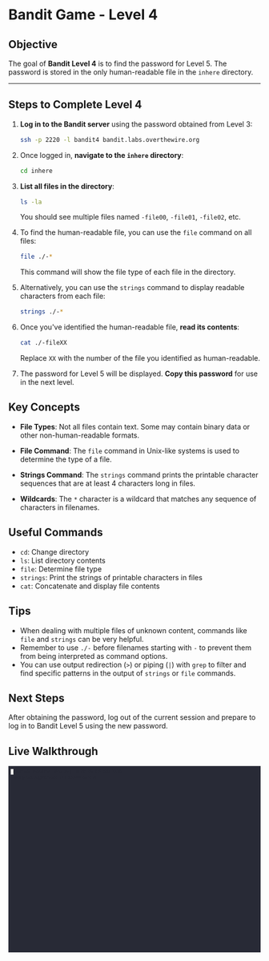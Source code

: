 # Bandit Game - Level 4

## Objective
The goal of **Bandit Level 4** is to find the password for Level 5. The password is stored in the only human-readable file in the `inhere` directory.

---

## Steps to Complete Level 4

1. **Log in to the Bandit server** using the password obtained from Level 3:
   ```bash
   ssh -p 2220 -l bandit4 bandit.labs.overthewire.org
   ```

2. Once logged in, **navigate to the `inhere` directory**:
   ```bash
   cd inhere
   ```

3. **List all files in the directory**:
   ```bash
   ls -la
   ```
   You should see multiple files named `-file00`, `-file01`, `-file02`, etc.

4. To find the human-readable file, you can use the `file` command on all files:
   ```bash
   file ./-*
   ```
   This command will show the file type of each file in the directory.

5. Alternatively, you can use the `strings` command to display readable characters from each file:
   ```bash
   strings ./-*
   ```

6. Once you've identified the human-readable file, **read its contents**:
   ```bash
   cat ./-fileXX
   ```
   Replace `XX` with the number of the file you identified as human-readable.

7. The password for Level 5 will be displayed. **Copy this password** for use in the next level.

## Key Concepts

- **File Types**: Not all files contain text. Some may contain binary data or other non-human-readable formats.

- **File Command**: The `file` command in Unix-like systems is used to determine the type of a file.

- **Strings Command**: The `strings` command prints the printable character sequences that are at least 4 characters long in files.

- **Wildcards**: The `*` character is a wildcard that matches any sequence of characters in filenames.

## Useful Commands

- `cd`: Change directory
- `ls`: List directory contents
- `file`: Determine file type
- `strings`: Print the strings of printable characters in files
- `cat`: Concatenate and display file contents

## Tips

- When dealing with multiple files of unknown content, commands like `file` and `strings` can be very helpful.
- Remember to use `./-` before filenames starting with `-` to prevent them from being interpreted as command options.
- You can use output redirection (`>`) or piping (`|`) with `grep` to filter and find specific patterns in the output of `strings` or `file` commands.

## Next Steps

After obtaining the password, log out of the current session and prepare to log in to Bandit Level 5 using the new password.

## Live Walkthrough

![Bandit Level 4](bandit-level-4.gif)
